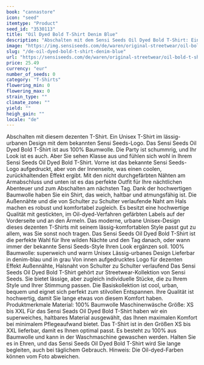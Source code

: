 ```yaml
---
book: "cannastore"
icon: "seed"
itemtype: "Product"
seed_id: "3530113"
title: "Oil Dyed Bold T-Shirt Denim Blue"
description: "Abschalten mit dem Sensi Seeds Oil Dyed Bold T-Shirt: Ein Unisex T-Shirt im lässig-urbanen Design mit dezentem Sensi Seeds-Logo. Jetzt online kaufen!"
image: "https://img.sensiseeds.com/de/waren/original-streetwear/oil-bold-t-shirt-denim-blue-image.png"
slug: "/de-oil-dyed-bold-t-shirt-denim-blue"
url: "https://sensiseeds.com/de/waren/original-streetwear/oil-bold-t-shirt-denim-blue?a_aid=cannastore"
price: 25.49
currency: "eur"
number_of_seeds: 0
category: "T-Shirts"
flowering_min: 0
flowering_max: 0
strain_type: ""
climate_zone: ""
yield: ""
heigh_gain: ""
locale: "de"
---
```

Abschalten mit diesem dezenten T-Shirt. Ein Unisex T-Shirt im lässig-urbanen Design mit dem bekannten Sensi Seeds-Logo. Das Sensi Seeds Oil Dyed Bold T-Shirt ist aus 100% Baumwolle. Die Party ist schummrig, und Ihr Look ist es auch. Aber Sie sehen Klasse aus und fühlen sich wohl in Ihrem Sensi Seeds Oil Dyed Bold T-Shirt. Vorne ist das bekannte Sensi Seeds-Logo aufgedruckt, aber von der Innenseite, was einen coolen, zurückhaltenden Effekt ergibt. Mit den nicht durchgefärbten Nähten am Armabschluss und unten ist es das perfekte Outfit für Ihre nächtlichen Abenteuer und zum Abschalten am nächsten Tag. Dank der hochwertigen Baumwolle haben Sie ein Shirt, das weich, haltbar und atmungsfähig ist. Die Außennähte und die von Schulter zu Schulter verlaufende Naht am Hals machen es robust und komfortabel zugleich. Es besitzt eine hochwertige Qualität mit gestickten, im Oil-dyed-Verfahren gefärbten Labels auf der Vorderseite und an den Ärmeln. Das moderne, urbane Unisex-Design dieses dezenten T-Shirts mit seinem lässig-komfortablen Style passt gut zu allem, was Sie sonst noch tragen. Das Sensi Seeds Oil Dyed Bold T-Shirt ist die perfekte Wahl für Ihre wilden Nächte und den Tag danach, oder wann immer der bekannte Sensi Seeds-Style Ihren Look ergänzen soll. 100% Baumwolle: superweich und warm Unisex Lässig-urbanes Design Lieferbar in denim-blau und in grau Von innen aufgedrucktes Logo für dezenten Effekt Außennähte, Halsnaht von Schulter zu Schulter verlaufend Das Sensi Seeds Oil Dyed Bold T-Shirt gehört zur Streetwear-Kollektion von Sensi Seeds. Sie bietet lässige, aber zugleich individuelle Stücke, die zu Ihrem Style und Ihrer Stimmung passen. Die Basiskollektion ist cool, urban, bequem und eignet sich perfekt zum stilvollen Entspannen. Ihre Qualität ist hochwertig, damit Sie lange etwas von diesem Komfort haben. Produktmerkmale Material: 100% Baumwolle Maschinenwäsche Größe: XS bis XXL Für das Sensi Seads Oil Dyed Bold T-Shirt haben wir ein superweiches, haltbares Material ausgewählt, das Ihnen maximalen Komfort bei minimalem Pflegeaufwand bietet. Das T-Shirt ist in den Größen XS bis XXL lieferbar, damit es Ihnen optimal passt. Es besteht zu 100% aus Baumwolle und kann in der Waschmaschine gewaschen werden. Halten Sie es in Ehren, und das Sensi Seeds Oil Dyed Bold T-Shirt wird Sie lange begleiten, auch bei täglichem Gebrauch. Hinweis: Die Oil-dyed-Farben können vom Foto abweichen.
